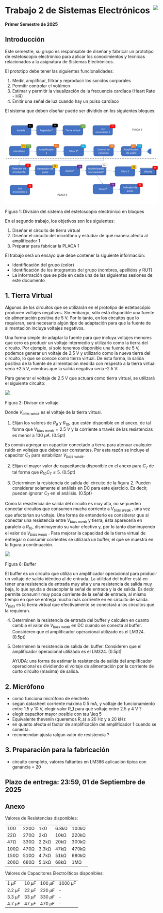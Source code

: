 # <img src="https://julianodb.github.io/SISTEMAS_ELECTRONICOS_PARA_INGENIERIA_BIOMEDICA/img/logo_fing.png?raw=true" align="right" height="45"> Trabajo 2 de Sistemas Electrónicos

#### Primer Semestre de 2025

## Introducción

Este semestre, su grupo es responsable de diseñar y fabricar un prototipo de estetoscopio electrónico para aplicar los conocimientos y tecnicas relacionados a la asignatura de Sistemas Electrónicos.

El prototipo debe tener las siguientes funcionalidades:

1. Medir, amplificar, filtrar y reproducir los sonidos corporales
1. Permitir controlar el volúmen
1. Estimar y permitir la visualización de la frecuencia cardíaca (Heart Rate - HR)
1. Emitir una señal de luz cuando hay un pulso cardíaco

El sistema que deben diseñar puede ser dividido en los siguientes bloques:

![TX](../img/TX.png)

Figura 1: División del sistema del estetoscopio electrónico en bloques

En el segundo trabajo, los objetivos son los siguientes:

1. Diseñar el circuito de tierra virtual
1. Diseñar el circuito del micrófono y estudiar de qué manera afecta al amplificador 1
1. Preparar para fabricar la PLACA 1

El trabajo será un ensayo que debe contener la siguiente información:

- Identificación del grupo (color)
- Identificación de los integrantes del grupo (nombres, apellidos y RUT)
- La información que se pide en cada una de las siguientes sesiones de este documento

## 1. Tierra Virtual

Algunos de los circuitos que se utilizarán en el prototipo de estetoscópio producen voltajes negativos. Sin embargo, sólo está disponible una fuente de alimentación positiva de 5 V. Por lo tanto, en los circuitos que lo requieran, será necesario algún tipo de adaptación para que la fuente de alimentación incluya voltajes negativos.

Una forma simple de adaptar la fuente para que incluya voltajes menores que cero es producir un voltaje intermedio y utilizarlo como la tierra del circuito. Por ejemplo, si solo tenemos disponible una fuente de 5 V, podemos generar un voltaje de 2.5 V y utilizarlo como la nueva tierra del circuito, lo que se conoce como tierra virtual. De ésta forma, la salida positiva de la fuente de alimentación medida con respecto a la tierra virtual seria +2.5 V, mientras que la salida negativa seria -2.5 V.

Para generar el voltaje de 2.5 V que actuará como tierra virtual, se utilizará el siguiente circuito:

<img src="https://julianodb.github.io/electronic_circuits_diagrams/half_voltage_divider_b.png" width="250">

Figura 2: Divisor de voltaje

Donde $V_{bias\ weak}$ es el voltaje de la tierra virtual. 

1. Elijan los valores de $R_{9}$ y $R_{10}$, que estén disponible en el anexo, de tal forma que $V_{bias\ weak} = 2.5\ V$ y la corriente a través de las resistencias es menor a $100\ \mu A$. (0.5pt)

Es común agregar un capacitor conectado a tierra para atenuar cualquier ruido en voltajes que deben ser constantes. Por esta razón se incluye el capacitor $C_{7}$ para estabilizar $V_{bias\ weak}$.

2. Elijan el mayor valor de capacitancia disponible en el anexo para $C_{7}$ de tal forma que $R_{10} C_7  \leq 5$. (0.5pt)

3. Determinen la resistencia de salida del circuito de la figura 2. Pueden considerar solamente el análisis en DC para este ejercicio. Es decir, pueden ignorar $C_7$ en el análisis. (0.5pt)

Como la resistencia de salida del circuito es muy alta, no se pueden conectar circuitos que consumen mucha corriente a $V_{bias\ weak}$ , una vez que afectarían su voltaje. Una forma de entenderlo es considerar que al conectar una resistencia entre $V_{bias\ weak}$ y tierra, ésta apareceria en paralelo a $R_{10}$, disminuyendo su valor efectivo y, por lo tanto disminuyendo el valor de $V_{bias\ weak}$ . Para mejorar la capacidad de la tierra virtual de entregar o consumir corrientes se utilizará un buffer, el que se muestra en la figura a continuación.

<img src="https://julianodb.github.io/electronic_circuits_diagrams/buffer_vbias.png" width="300">

Figura 6: Buffer

El buffer es un circuito que utiliza un amplificador operacional para producir un voltaje de salida idéntico al de entrada. La utilidad del buffer está en tener una resistencia de entrada muy alta y una resistencia de salida muy baja, lo que ayuda a desacoplar la señal de entrada y la de salida. Es decir, permite consumir muy poca corriente de la señal de entrada, al mismo tiempo en que se entrega mucho más corriente en en circuito de salida. $V_{bias}$ es la tierra virtual que efectivamente se conectará a los circuitos que la requieran.

4. Determinen la resistencia de entrada del buffer y calculen en cuanto cambia el valor de $V_{bias\ weak}$ en DC cuando se conecta al buffer. Consideren que el amplificador operacional utilizado es el LM324. (0.5pt)

5. Determinen la resistencia de salida del buffer. Consideren que el amplificador operacional utilizado es el LM324. (0.5pt)

   AYUDA: una forma de estimar la resistencia de salida del amplificador operacional es dividiendo el voltaje de alimentación por la corriente de corto circuito (maxima) de salida.

## 2. Micrófono

- como funciona micrófono de electreto
- según datasheet corriente máxima 0.5 mA, y voltaje de funcionamiento entre 1.5 y 10 V, elegir valor R_1 para qué voltaje entre 2.5 y 4 V ?
-  elegir capacitor mayor posible con tau \leq 5 
- Equivalente thevenin (queremos R_s) a 20 Hz y a 20 kHz
- en quanto afecta el factor de amplificación del amplificador 1 cuando se conecta.
- recomeindan ajusta ralgun valor de resistencia ?

## 3. Preparación para la fabricación

- circuito completo, valores faltantes en LM386 aplicación típica con ganancia = 20

## Plazo de entrega: 23:59, 01 de Septiembre de 2025

## Anexo

Valores de Resistencias disponibles:

|   |  |        |       |  |
|------|------|-----------|------------|-------|
| 10Ω  | 220Ω | 1kΩ       | 6.8kΩ      | 100kΩ |
| 22Ω  | 270Ω | 2kΩ       | 10kΩ       | 220kΩ |
| 47Ω  | 330Ω | 2.2kΩ     | 20kΩ       | 300kΩ |
| 100Ω | 470Ω | 3.3kΩ     | 47kΩ       | 470kΩ |
| 150Ω | 510Ω | 4.7kΩ     | 51kΩ       | 680kΩ |
| 200Ω | 680Ω | 5.1kΩ     | 68kΩ       | 1MΩ   |

Valores de Capacitores Electrolíticos disponibles:

|   |  |        |       |
|------|------|-----------|------------|
| $1\ \mu F$  | $10\ \mu F$ | $100\ \mu F$       | $1000\ \mu F$      |
| $2.2\ \mu F$  | $22\ \mu F$ | $220\ \mu F$       | -       |
| $3.3\ \mu F$  | $33\ \mu F$ | $330\ \mu F$     | -       |
| $4.7\ \mu F$ | $47\ \mu F$ | $470\ \mu F$     | -       |
